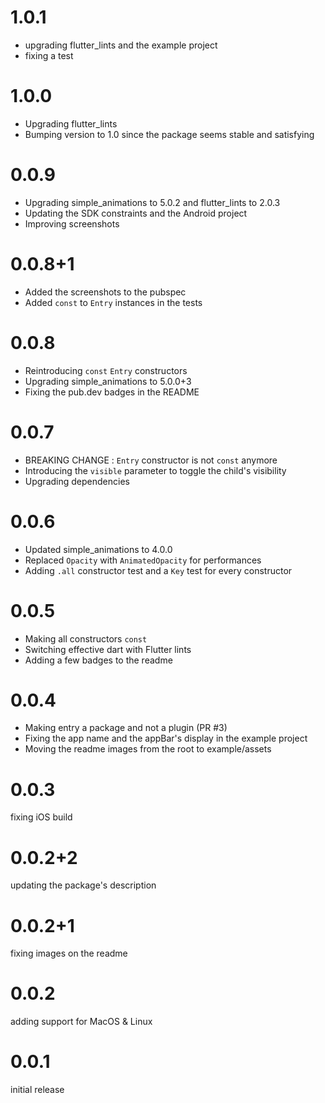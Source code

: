 # 1.0.1
- upgrading flutter_lints and the example project
- fixing a test

# 1.0.0
- Upgrading flutter_lints
- Bumping version to 1.0 since the package seems stable and satisfying

# 0.0.9
- Upgrading simple_animations to 5.0.2 and flutter_lints to 2.0.3
- Updating the SDK constraints and the Android project
- Improving screenshots

# 0.0.8+1
- Added the screenshots to the pubspec
- Added `const` to `Entry` instances in the tests

# 0.0.8
- Reintroducing `const` `Entry` constructors
- Upgrading simple_animations to 5.0.0+3
- Fixing the pub.dev badges in the README

# 0.0.7
- BREAKING CHANGE : `Entry` constructor is not `const` anymore
- Introducing the `visible` parameter to toggle the child's visibility
- Upgrading dependencies

# 0.0.6
- Updated simple_animations to 4.0.0
- Replaced `Opacity` with `AnimatedOpacity` for performances
- Adding `.all` constructor test and a `Key` test for every constructor

# 0.0.5

- Making all constructors `const`
- Switching effective dart with Flutter lints
- Adding a few badges to the readme

# 0.0.4

- Making entry a package and not a plugin (PR #3)
- Fixing the app name and the appBar's display in the example project
- Moving the readme images from the root to example/assets

# 0.0.3

fixing iOS build

# 0.0.2+2

updating the package's description

# 0.0.2+1
fixing images on the readme

# 0.0.2

adding support for MacOS & Linux

# 0.0.1

initial release
